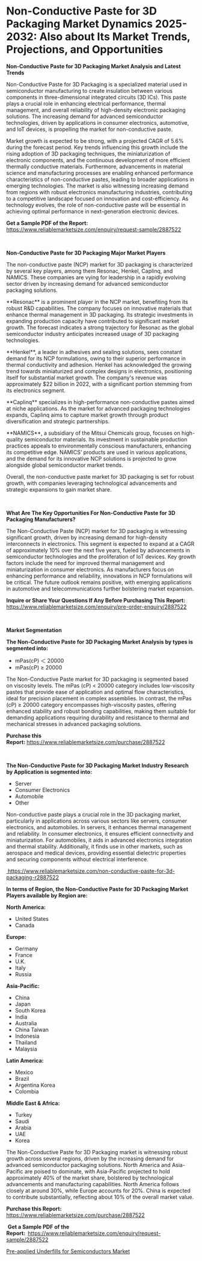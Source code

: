 <p><h1>Non-Conductive Paste for 3D Packaging Market Dynamics 2025-2032: Also about Its Market Trends, Projections, and Opportunities</h1></p><p><strong>Non-Conductive Paste for 3D Packaging Market Analysis and Latest Trends</strong></p>
<p><p>Non-Conductive Paste for 3D Packaging is a specialized material used in semiconductor manufacturing to create insulation between various components in three-dimensional integrated circuits (3D ICs). This paste plays a crucial role in enhancing electrical performance, thermal management, and overall reliability of high-density electronic packaging solutions. The increasing demand for advanced semiconductor technologies, driven by applications in consumer electronics, automotive, and IoT devices, is propelling the market for non-conductive paste.</p><p>Market growth is expected to be strong, with a projected CAGR of 5.6% during the forecast period. Key trends influencing this growth include the rising adoption of 3D packaging techniques, the miniaturization of electronic components, and the continuous development of more efficient thermally conductive materials. Furthermore, advancements in material science and manufacturing processes are enabling enhanced performance characteristics of non-conductive pastes, leading to broader applications in emerging technologies. The market is also witnessing increasing demand from regions with robust electronics manufacturing industries, contributing to a competitive landscape focused on innovation and cost-efficiency. As technology evolves, the role of non-conductive paste will be essential in achieving optimal performance in next-generation electronic devices.</p></p>
<p><strong>Get a Sample PDF of the Report:&nbsp;</strong> <a href="https://www.reliablemarketsize.com/enquiry/request-sample/2887522?utm_campaign=1103&utm_medium=2&utm_source=Github&utm_content=ia&utm_term=14032025&utm_id=non-conductive-paste-for-3d-packaging">https://www.reliablemarketsize.com/enquiry/request-sample/2887522</a></p>
<p>&nbsp;</p>
<p><strong>Non-Conductive Paste for 3D Packaging Major Market Players</strong></p>
<p><p>The non-conductive paste (NCP) market for 3D packaging is characterized by several key players, among them Resonac, Henkel, Caplinq, and NAMICS. These companies are vying for leadership in a rapidly evolving sector driven by increasing demand for advanced semiconductor packaging solutions.</p><p>**Resonac** is a prominent player in the NCP market, benefiting from its robust R&D capabilities. The company focuses on innovative materials that enhance thermal management in 3D packaging. Its strategic investments in expanding production capacity have contributed to significant market growth. The forecast indicates a strong trajectory for Resonac as the global semiconductor industry anticipates increased usage of 3D packaging technologies.</p><p>**Henkel**, a leader in adhesives and sealing solutions, sees constant demand for its NCP formulations, owing to their superior performance in thermal conductivity and adhesion. Henkel has acknowledged the growing trend towards miniaturized and complex designs in electronics, positioning itself for substantial market growth. The company's revenue was approximately $22 billion in 2022, with a significant portion stemming from its electronics segment.</p><p>**Caplinq** specializes in high-performance non-conductive pastes aimed at niche applications. As the market for advanced packaging technologies expands, Caplinq aims to capture market growth through product diversification and strategic partnerships. </p><p>**NAMICS**, a subsidiary of the Mitsui Chemicals group, focuses on high-quality semiconductor materials. Its investment in sustainable production practices appeals to environmentally conscious manufacturers, enhancing its competitive edge. NAMICS’ products are used in various applications, and the demand for its innovative NCP solutions is projected to grow alongside global semiconductor market trends.</p><p>Overall, the non-conductive paste market for 3D packaging is set for robust growth, with companies leveraging technological advancements and strategic expansions to gain market share.</p></p>
<p>&nbsp;</p>
<p><strong>What Are The Key Opportunities For Non-Conductive Paste for 3D Packaging Manufacturers?</strong></p>
<p><p>The Non-Conductive Paste (NCP) market for 3D packaging is witnessing significant growth, driven by increasing demand for high-density interconnects in electronics. This segment is expected to expand at a CAGR of approximately 10% over the next five years, fueled by advancements in semiconductor technologies and the proliferation of IoT devices. Key growth factors include the need for improved thermal management and miniaturization in consumer electronics. As manufacturers focus on enhancing performance and reliability, innovations in NCP formulations will be critical. The future outlook remains positive, with emerging applications in automotive and telecommunications further bolstering market expansion.</p></p>
<p><strong>Inquire or Share Your Questions If Any Before Purchasing This Report:</strong> <a href="https://www.reliablemarketsize.com/enquiry/pre-order-enquiry/2887522?utm_campaign=1103&utm_medium=2&utm_source=Github&utm_content=ia&utm_term=14032025&utm_id=non-conductive-paste-for-3d-packaging">https://www.reliablemarketsize.com/enquiry/pre-order-enquiry/2887522</a></p>
<p>&nbsp;</p>
<p><strong>Market Segmentation</strong></p>
<p><strong>The Non-Conductive Paste for 3D Packaging Market Analysis by types is segmented into:</strong></p>
<p><ul><li>mPas(cP) ＜ 20000</li><li>mPas(cP) ≥ 20000</li></ul></p>
<p><p>The Non-Conductive Paste market for 3D packaging is segmented based on viscosity levels. The mPas (cP) < 20000 category includes low-viscosity pastes that provide ease of application and optimal flow characteristics, ideal for precision placement in complex assemblies. In contrast, the mPas (cP) ≥ 20000 category encompasses high-viscosity pastes, offering enhanced stability and robust bonding capabilities, making them suitable for demanding applications requiring durability and resistance to thermal and mechanical stresses in advanced packaging solutions.</p></p>
<p><strong>Purchase this Report:&nbsp;</strong><a href="https://www.reliablemarketsize.com/purchase/2887522?utm_campaign=1103&utm_medium=2&utm_source=Github&utm_content=ia&utm_term=14032025&utm_id=non-conductive-paste-for-3d-packaging">https://www.reliablemarketsize.com/purchase/2887522</a></p>
<p>&nbsp;</p>
<p><strong>The Non-Conductive Paste for 3D Packaging Market Industry Research by Application is segmented into:</strong></p>
<p><ul><li>Server</li><li>Consumer Electronics</li><li>Automobile</li><li>Other</li></ul></p>
<p><p>Non-conductive paste plays a crucial role in the 3D packaging market, particularly in applications across various sectors like servers, consumer electronics, and automobiles. In servers, it enhances thermal management and reliability. In consumer electronics, it ensures efficient connectivity and miniaturization. For automobiles, it aids in advanced electronics integration and thermal stability. Additionally, it finds use in other markets, such as aerospace and medical devices, providing essential dielectric properties and securing components without electrical interference.</p></p>
<p><a href="https://www.reliablemarketsize.com/non-conductive-paste-for-3d-packaging-r2887522?utm_campaign=1103&utm_medium=2&utm_source=Github&utm_content=ia&utm_term=14032025&utm_id=non-conductive-paste-for-3d-packaging">&nbsp;https://www.reliablemarketsize.com/non-conductive-paste-for-3d-packaging-r2887522</a></p>
<p><strong>In terms of Region, the Non-Conductive Paste for 3D Packaging Market Players available by Region are:</strong></p>
<p>
    <p> <strong> North America: </strong>
        <ul>
            <li>United States</li>
            <li>Canada</li>
        </ul>
        </p> 
    <p> <strong> Europe: </strong>
        <ul>
            <li>Germany</li>
            <li>France</li>
            <li>U.K.</li>
            <li>Italy</li>
            <li>Russia</li>
        </ul>
        </p> 
    <p> <strong> Asia-Pacific: </strong>
        <ul>
            <li>China</li>
            <li>Japan</li>
            <li>South Korea</li>
            <li>India</li>
            <li>Australia</li>
            <li>China Taiwan</li>
            <li>Indonesia</li>
            <li>Thailand</li>
            <li>Malaysia</li>
        </ul>
        </p> 
    <p> <strong> Latin America: </strong>
        <ul>
            <li>Mexico</li>
            <li>Brazil</li>
            <li>Argentina Korea</li>
            <li>Colombia</li>
        </ul>
        </p> 
    <p> <strong> Middle East & Africa: </strong>
        <ul>
            <li>Turkey</li>
            <li>Saudi</li>
            <li>Arabia</li>
            <li>UAE</li>
            <li>Korea</li>
        </ul>
    </p>
    </p>
<p><p>The Non-Conductive Paste for 3D Packaging market is witnessing robust growth across several regions, driven by the increasing demand for advanced semiconductor packaging solutions. North America and Asia-Pacific are poised to dominate, with Asia-Pacific projected to hold approximately 40% of the market share, bolstered by technological advancements and manufacturing capabilities. North America follows closely at around 30%, while Europe accounts for 20%. China is expected to contribute substantially, reflecting about 10% of the overall market value.</p></p>
<p><strong>Purchase this Report: </strong><a href="https://www.reliablemarketsize.com/purchase/2887522?utm_campaign=1103&utm_medium=2&utm_source=Github&utm_content=ia&utm_term=14032025&utm_id=non-conductive-paste-for-3d-packaging">https://www.reliablemarketsize.com/purchase/2887522</a></p>
<p>&nbsp;<strong>Get a Sample PDF of the Report:&nbsp;&nbsp;</strong><a href="https://www.reliablemarketsize.com/enquiry/request-sample/2887522?utm_campaign=1103&utm_medium=2&utm_source=Github&utm_content=ia&utm_term=14032025&utm_id=non-conductive-paste-for-3d-packaging">https://www.reliablemarketsize.com/enquiry/request-sample/2887522</a></p>
<p><strong></strong></p>
<p><p><a href="https://github.com/gdfhhhj/Market-Research-Report-List-7/blob/main/pre-applied-underfills-for-semiconductors-market.md?utm_campaign=1103&utm_medium=2&utm_source=Github&utm_content=ia&utm_term=14032025&utm_id=non-conductive-paste-for-3d-packaging">Pre-applied Underfills for Semiconductors Market</a></p></p>